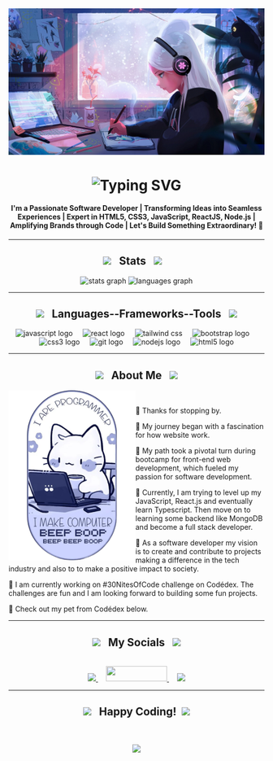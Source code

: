 <div align="center" >
    <img src="./images/lo-fi-transformed.jpeg" width="700"/>
</div>

<div>

<h1 align="center">
    <img src="https://readme-typing-svg.herokuapp.com?font=Fira+Code&size=35&duration=4000&pause=800&color=F72C7FFF&center=true&vCenter=true&random=false&width=500&lines=Hi🐾+I'm+Digita1Panda🐼;Welcome+to+my+GitHub🐾" alt="Typing SVG" />
  <h4 align="center">I'm a Passionate Software Developer | Transforming Ideas into Seamless Experiences | Expert in HTML5, CSS3, JavaScript, ReactJS, Node.js | Amplifying Brands through Code | Let's Build Something Extraordinary! 💞️</h4> 
</h1>
</div>

<hr>

<div align="center">
<h2 align="center"><img src="https://user-images.githubusercontent.com/65576812/180335476-afb779d0-4032-4e60-9f4d-d1c3e849db2c.png" width="40"> &ensp;Stats&ensp; <img src="https://user-images.githubusercontent.com/65576812/180335476-afb779d0-4032-4e60-9f4d-d1c3e849db2c.png" width="40"> &ensp;</h2>
<img src="https://github-readme-stats.vercel.app/api?username=digita1panda&hide_title=false&hide_rank=false&show_icons=true&include_all_commits=true&count_private=true&disable_animations=false&theme=radical&locale=en&hide_border=false&order=1" height="150" alt="stats graph"  />
 <img src="https://github-readme-stats.vercel.app/api/top-langs?username=digita1panda&locale=en&hide_title=false&layout=compact&card_width=320&langs_count=5&theme=radical&hide_border=false&order=2" height="150" alt="languages graph"  />
</div>
<hr>

<div align="center">
  <h2 align="center"><img src="https://www.codedex.io/api/petStatus?user=Digita1Panda" height="40" />  &ensp;Languages--Frameworks--Tools&ensp; <img src="https://www.codedex.io/api/petStatus?user=Digita1Panda" height="40" /></h2>
  <img src="https://img.shields.io/badge/JavaScript-F7DF1E?logo=javascript&logoColor=black&style=for-the-badge" height="40" alt="javascript logo"  />
  <img width="12" />
  <img src="https://img.shields.io/badge/React-61DAFB?logo=react&logoColor=black&style=for-the-badge" height="40" alt="react logo"  />
  <img width="12" />
  <img src="https://img.shields.io/badge/tailwindcss-0F172A?logo=tailwindcss&white&style=for-the-badge" height="40" alt="tailwind css">
  <img width="12" />
  <img src="https://img.shields.io/badge/Bootstrap-7952B3?logo=bootstrap&logoColor=white&style=for-the-badge" height="40" alt="bootstrap logo"  />
  <img width="12" />
  <img src="https://img.shields.io/badge/CSS3-1572B6?logo=css3&logoColor=white&style=for-the-badge" height="40" alt="css3 logo"  />
  <img width="12" />
  <img src="https://img.shields.io/badge/Git-F05032?logo=git&logoColor=white&style=for-the-badge" height="40" alt="git logo"  />
  <img width="12" />
  <img src="https://img.shields.io/badge/Node.js-339933?logo=nodedotjs&logoColor=white&style=for-the-badge" height="40" alt="nodejs logo"  />
   <img width="12" />
  <img src="https://img.shields.io/badge/HTML5-E34F26?logo=html5&logoColor=white&style=for-the-badge" height="40" alt="html5 logo"  />
</div>
<hr>

<h2 align="center"><img src="https://user-images.githubusercontent.com/65576812/180335476-afb779d0-4032-4e60-9f4d-d1c3e849db2c.png" width="40"> &ensp;About Me&ensp; <img src="https://user-images.githubusercontent.com/65576812/180335476-afb779d0-4032-4e60-9f4d-d1c3e849db2c.png" width="40"></h2>
<div>

<img align="left" src="./images/cat beep boop.png" width="250px"/>

<br>

📜 Thanks for stopping by.

📜 My journey began with a fascination for how website work.

📜 My path took a pivotal turn during bootcamp for front-end web development, which fueled my passion for software development.

📜 Currently, I am trying to level up my JavaScript, React.js and eventually learn Typescript. Then move on to learning some backend like MongoDB and become a full stack developer.

📜 As a software developer my vision is to create and contribute to projects making a difference in the tech industry and also to to make a positive impact to society.

📜 I am currently working on #30NitesOfCode challenge on Codédex. The challenges are fun and I am looking forward to building some fun projects.

📜 Check out my pet from Codédex below.

</div>

<hr>

<h2 align="center"><img src="https://www.codedex.io/api/petStatus?user=Digita1Panda" height="40" />  &ensp;My Socials&ensp; <img src="https://www.codedex.io/api/petStatus?user=Digita1Panda" height="40" /></h2>
<div align="center">


<!-- <img align="right" src="https://www.codedex.io/api/petStatus?user=Digita1Panda" height="150" /> -->
<br>


<a href="https://www.linkedin.com/in/kwoklaw">
<img src="https://user-images.githubusercontent.com/65576812/183569542-480ab1ee-9e98-4cd9-a60a-23919be2feb4.png" height="30" >
</a>
<img width="12" />
<a href="mailto:prodigykyo@gmail.com">
<img src="https://img.shields.io/badge/Gmail-D14836?style=for-the-badge&logo=gmail&logoColor=white" height="30" width="120">
</a>
<img width="12" />
<a href="https://twitter.com/Digita1Panda">
<img src="https://img.shields.io/badge/Twitter-1DA1F2?style=for-the-badge&logo=twitter&logoColor=white" height="30">
</a>
</div>

<hr>
<h2 align="center"><img src="https://user-images.githubusercontent.com/65576812/180335476-afb779d0-4032-4e60-9f4d-d1c3e849db2c.png" width="40"> &ensp;Happy Coding!&ensp;<img src="https://user-images.githubusercontent.com/65576812/180335476-afb779d0-4032-4e60-9f4d-d1c3e849db2c.png" width="40"></h2>
<div align="center" >
<br>
<br>
<img src="https://www.codedex.io/api/petStatus?user=Digita1Panda" height="150" />
</div>
 


<!---
Digita1Panda/Digita1Panda is a ✨ special ✨ repository because its `README.md` (this file) appears on your GitHub profile.
You can click the Preview link to take a look at your changes.
--->
